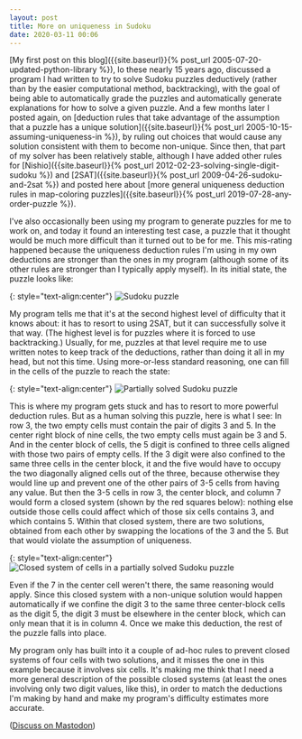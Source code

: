 ```yaml
---
layout: post
title: More on uniqueness in Sudoku
date: 2020-03-11 00:06
---
```

[My first post on this blog]({{site.baseurl}}{% post_url 2005-07-20-updated-python-library %}), lo these nearly 15 years ago, discussed a program I had written to try to solve Sudoku puzzles deductively (rather than by the easier computational method, backtracking), with the goal of being able to automatically grade the puzzles and automatically generate explanations for how to solve a given puzzle. And a few months later I posted again, on [deduction rules that take advantage of the assumption that a puzzle has a unique solution]({{site.baseurl}}{% post_url 2005-10-15-assuming-uniqueness-in %}), by ruling out choices that would cause any solution consistent with them to become non-unique. Since then, that part of my solver has been relatively stable, although I have added other rules for [Nishio]({{site.baseurl}}{% post_url 2012-02-23-solving-single-digit-sudoku %}) and [2SAT]({{site.baseurl}}{% post_url 2009-04-26-sudoku-and-2sat %}) and posted here about [more general uniqueness deduction rules in map-coloring puzzles]({{site.baseurl}}{% post_url 2019-07-28-any-order-puzzle %}).

I've also occasionally been using my program to generate puzzles for me to work on, and today it found an interesting test case, a puzzle that it thought would be much more difficult than it turned out to be for me. This mis-rating happened because the uniqueness deduction rules I'm using in my own deductions are stronger than the ones in my program (although some of its other rules are stronger than I typically apply myself). In its initial state, the puzzle looks like:

{: style="text-align:center"}
![Sudoku puzzle]({{site.baseurl}}/assets/2020/ambig-sudoku-givens.svg)

My program tells me that it's at the second highest level of difficulty that it knows about: it has to resort to using 2SAT, but it can successfully solve it that way. (The highest level is for puzzles where it is forced to use backtracking.) Usually, for me, puzzles at that level require me to use written notes to keep track of the deductions, rather than doing it all in my head, but not this time. Using more-or-less standard reasoning, one can fill in the cells of the puzzle to reach the state:

{: style="text-align:center"}
![Partially solved Sudoku puzzle]({{site.baseurl}}/assets/2020/ambig-sudoku-partial.svg)

This is where my program gets stuck and has to resort to more powerful deduction rules. But as a human solving this puzzle, here is what I see: In row 3, the two empty cells must contain the pair of digits 3 and 5. In the center right block of nine cells, the two empty cells must again be 3 and 5. And in the center block of cells, the 5 digit is confined to three cells aligned with those two pairs of empty cells. If the 3 digit were also confined to the same three cells in the center block, it and the five would have to occupy the two diagonally aligned cells out of the three, because otherwise they would line up and prevent one of the other pairs of 3-5 cells from having any value. But then the 3-5 cells in row 3, the center block, and column 7 would form a closed system (shown by the red squares below): nothing else outside those cells could affect which of those six cells contains 3, and which contains 5. Within that closed system, there are two solutions, obtained from each other by swapping the locations of the 3 and the 5. But that would violate the assumption of uniqueness.

{: style="text-align:center"}
![Closed system of cells in a partially solved Sudoku puzzle]({{site.baseurl}}/assets/2020/ambig-sudoku-closed.svg)

Even if the 7 in the center cell weren't there, the same reasoning would apply. Since this closed system with a non-unique solution would happen automatically if we confine the digit 3 to the same three center-block cells as the digit 5, the digit 3 must be elsewhere in the center block, which can only mean that it is in column 4. Once we make this deduction, the rest of the puzzle falls into place.

My program only has built into it a couple of ad-hoc rules to prevent closed systems of four cells with two solutions, and it misses the one in this example because it involves six cells. It's making me think that I need a more general description of the possible closed systems (at least the ones involving only two digit values, like this), in order to match the deductions I'm making by hand and make my program's difficulty estimates more accurate.

([Discuss on Mastodon](https://mathstodon.xyz/@11011110/103803219892010865))